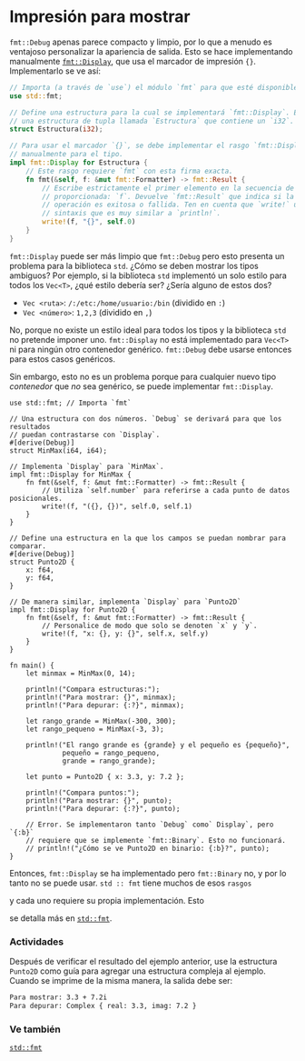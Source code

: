 # Impresión para mostrar

`fmt::Debug` apenas parece compacto y limpio, por lo que a menudo es ventajoso
personalizar la apariencia de salida. Esto se hace implementando manualmente
[`fmt::Display`][fmt], que usa el marcador de impresión `{}`. Implementarlo se
ve así:

```rust
// Importa (a través de `use`) el módulo `fmt` para que esté disponible.
use std::fmt;

// Define una estructura para la cual se implementará `fmt::Display`. Esta es
// una estructura de tupla llamada `Estructura` que contiene un `i32`.
struct Estructura(i32);

// Para usar el marcador `{}`, se debe implementar el rasgo `fmt::Display`
// manualmente para el tipo.
impl fmt::Display for Estructura {
    // Este rasgo requiere `fmt` con esta firma exacta.
    fn fmt(&self, f: &mut fmt::Formatter) -> fmt::Result {
        // Escribe estrictamente el primer elemento en la secuencia de salida
        // proporcionada: `f`. Devuelve `fmt::Result` que indica si la
        // operación es exitosa o fallida. Ten en cuenta que `write!` usa una
        // sintaxis que es muy similar a `println!`. 
        write!(f, "{}", self.0)
    }
}
```

`fmt::Display` puede ser más limpio que `fmt::Debug` pero esto presenta un
problema para la biblioteca `std`. ¿Cómo se deben mostrar los tipos ambiguos?
Por ejemplo, si la biblioteca `std` implementó un solo estilo para todos los
`Vec<T>`, ¿qué estilo debería ser? ¿Sería alguno de estos dos?

* `Vec <ruta>`: `/:/etc:/home/usuario:/bin` (dividido en `:`)
* `Vec <número>`: `1,2,3` (dividido en `,`)

No, porque no existe un estilo ideal para todos los tipos y la biblioteca `std`
no pretende imponer uno. `fmt::Display` no está implementado para `Vec<T>` ni
para ningún otro contenedor genérico. `fmt::Debug` debe usarse entonces para
estos casos genéricos.

Sin embargo, esto no es un problema porque para cualquier nuevo tipo
*contenedor* que *no* sea genérico, se puede implementar `fmt::Display`.

```rust,editable
use std::fmt; // Importa `fmt`

// Una estructura con dos números. `Debug` se derivará para que los resultados
// puedan contrastarse con `Display`.
#[derive(Debug)]
struct MinMax(i64, i64);

// Implementa `Display` para `MinMax`.
impl fmt::Display for MinMax {
    fn fmt(&self, f: &mut fmt::Formatter) -> fmt::Result {
        // Utiliza `self.number` para referirse a cada punto de datos posicionales.
        write!(f, "({}, {})", self.0, self.1)
    }
}

// Define una estructura en la que los campos se puedan nombrar para comparar.
#[derive(Debug)]
struct Punto2D {
    x: f64,
    y: f64,
}

// De manera similar, implementa `Display` para `Punto2D`
impl fmt::Display for Punto2D {
    fn fmt(&self, f: &mut fmt::Formatter) -> fmt::Result {
        // Personalice de modo que solo se denoten `x` y `y`.
        write!(f, "x: {}, y: {}", self.x, self.y)
    }
}

fn main() {
    let minmax = MinMax(0, 14);

    println!("Compara estructuras:");
    println!("Para mostrar: {}", minmax);
    println!("Para depurar: {:?}", minmax);

    let rango_grande = MinMax(-300, 300);
    let rango_pequeno = MinMax(-3, 3);

    println!("El rango grande es {grande} y el pequeño es {pequeño}",
             pequeño = rango_pequeno,
             grande = rango_grande);

    let punto = Punto2D { x: 3.3, y: 7.2 };

    println!("Compara puntos:");
    println!("Para mostrar: {}", punto);
    println!("Para depurar: {:?}", punto);

    // Error. Se implementaron tanto `Debug` como` Display`, pero `{:b}`
    // requiere que se implemente `fmt::Binary`. Esto no funcionará.
    // println!("¿Cómo se ve Punto2D en binario: {:b}?", punto);
}
```

Entonces, `fmt::Display` se ha implementado pero `fmt::Binary` no, y por lo
tanto no se puede usar. `std :: fmt` tiene muchos de esos `rasgos`
<!--[`rasgos`][traits] --> y cada uno requiere su propia implementación. Esto
se detalla más en [`std::fmt`][fmt].

### Actividades

Después de verificar el resultado del ejemplo anterior, use la estructura
`Punto2D` como guía para agregar una estructura compleja al ejemplo. Cuando se
imprime de la misma manera, la salida debe ser:

```txt
Para mostrar: 3.3 + 7.2i
Para depurar: Complex { real: 3.3, imag: 7.2 }
```

### Ve también

[`std::fmt`][fmt]

<!-- [`derive`][derive], [`macros`][macros], [`struct`][structs], [`trait`][traits], y [`use`][use] -->

[derive]: ../../trait/derive.md
[fmt]: https://doc.rust-lang.org/std/fmt/
[macros]: ../../macros.md
[structs]: ../../custom_types/structs.md
[traits]: ../../trait.md
[use]: ../../mod/use.md
